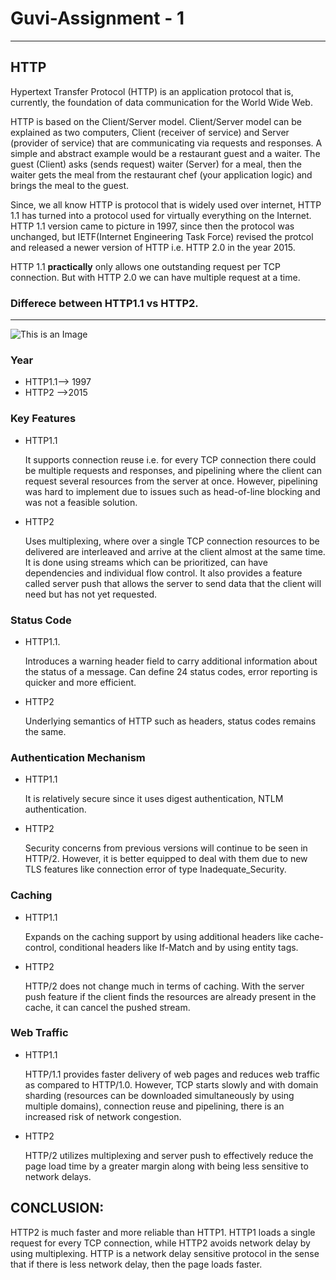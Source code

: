 # Guvi-Assignment - 1
--------
 HTTP  
--------
Hypertext Transfer Protocol (HTTP) is an application protocol that is, currently, the foundation of data communication for the World Wide Web.

HTTP is based on the Client/Server model. Client/Server model can be explained as two computers, Client (receiver of service) and Server (provider of service) that are communicating via requests and responses.
A simple and abstract example would be a restaurant guest and a waiter. The guest (Client) asks (sends request) waiter (Server) for a meal, then the waiter gets the meal from the restaurant chef (your application logic) and brings the meal to the guest.

Since, we all know HTTP is protocol that is widely used over internet, HTTP 1.1 has turned into a protocol used for virtually everything on the Internet. HTTP 1.1 version came to picture in 1997, since then the protocol was unchanged, but IETF(Internet Engineering Task Force) revised the protcol and released a newer version of HTTP i.e. HTTP 2.0 in the year 2015.

HTTP 1.1 **practically** only allows one outstanding request per TCP connection. But with HTTP 2.0 we can have multiple request at a time.

  ### Differece between HTTP1.1 vs HTTP2. 
---------------------------------------
![This is an Image](https://img-medianova.mncdn.com/wp-content/uploads/sites/8/2018/12/http3.png)
### Year
- HTTP1.1--> 1997	          
- HTTP2  -->2015


### Key Features 

- HTTP1.1        
          
     It supports connection reuse i.e. for every TCP connection there could be multiple requests and responses, and pipelining where the client can request several resources from the server at once. However, pipelining was hard to implement due to issues such as head-of-line blocking and was not a feasible solution.

- HTTP2
       
     Uses multiplexing, where over a single TCP connection resources to be delivered are interleaved and arrive at the client almost at the same time. It is done using streams which can be prioritized, can have dependencies and individual flow control. It also provides a feature called server push that allows the server to send data that the client will need but has not yet requested.


### Status Code 

- HTTP1.1. 

     Introduces a warning header field to carry additional information about the status of a message. Can define 24 status codes, error reporting is quicker and more efficient.
      
- HTTP2
    
    Underlying semantics of HTTP such as headers, status codes remains the same.
      
### Authentication Mechanism

- HTTP1.1

     It is relatively secure since it uses digest authentication, NTLM authentication.
      
-  HTTP2
     
     Security concerns from previous versions will continue to be seen in HTTP/2. However, it is better equipped to deal with them due to new TLS features like connection error of type Inadequate_Security.
        
 ### Caching
 
- HTTP1.1

     Expands on the caching support by using additional headers like cache-control, conditional headers like If-Match and by using entity tags.
          
- HTTP2
     
     HTTP/2 does not change much in terms of caching. With the server push feature if the client finds the resources are already present in the cache, it can cancel the pushed stream.
       

### Web Traffic

- HTTP1.1
    
    HTTP/1.1 provides faster delivery of web pages and reduces web traffic as compared to HTTP/1.0. However, TCP starts slowly and with domain sharding (resources can be downloaded simultaneously by using multiple domains), connection reuse and pipelining, there is an increased risk of network congestion.
          
- HTTP2  
    
    HTTP/2 utilizes multiplexing and server push to effectively reduce the page load time by a greater margin along with being less sensitive to network delays.
          
          
          
          
          
## CONCLUSION: 

HTTP2 is much faster and more reliable than HTTP1. HTTP1 loads a single request for every TCP connection, while HTTP2 avoids network delay by using multiplexing. HTTP is a network delay sensitive protocol in the sense that if there is less network delay, then the page loads faster.          
        



